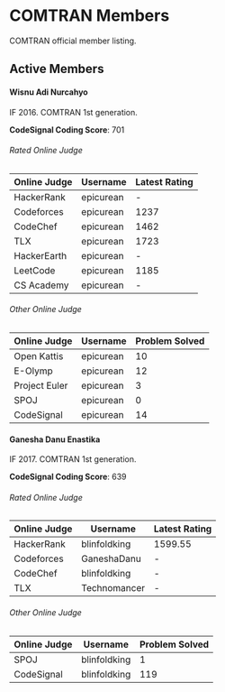 # COMTRAN Members

COMTRAN official member listing.

## Active Members

#### Wisnu Adi Nurcahyo

IF 2016. COMTRAN 1st generation.

**CodeSignal Coding Score**: 701

###### Rated Online Judge

| Online Judge | Username  | Latest Rating |
|--------------|-----------|---------------|
| HackerRank   | epicurean | -             |
| Codeforces   | epicurean | 1237          |
| CodeChef     | epicurean | 1462          |
| TLX          | epicurean | 1723          |
| HackerEarth  | epicurean | -             |
| LeetCode     | epicurean | 1185          |
| CS Academy   | epicurean | -             |

###### Other Online Judge

| Online Judge  | Username  | Problem Solved |
|---------------|-----------|----------------|
| Open Kattis   | epicurean | 10             |
| E-Olymp       | epicurean | 12             |
| Project Euler | epicurean | 3              |
| SPOJ          | epicurean | 0              |
| CodeSignal    | epicurean | 14             |

#### Ganesha Danu Enastika

IF 2017. COMTRAN 1st generation.

**CodeSignal Coding Score**: 639

###### Rated Online Judge

| Online Judge | Username  | Latest Rating |
|--------------|-----------|---------------|
| HackerRank   | blinfoldking | 1599.55       |
| Codeforces   | GaneshaDanu  | -             |
| CodeChef     | blinfoldking | -             |
| TLX          | Technomancer | -             |

###### Other Online Judge

| Online Judge  | Username  | Problem Solved |
|---------------|-----------|----------------|
| SPOJ          | blinfoldking | 1              |
| CodeSignal    | blinfoldking | 119            |

